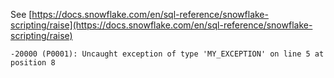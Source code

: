 See [https://docs.snowflake.com/en/sql-reference/snowflake-scripting/raise](https://docs.snowflake.com/en/sql-reference/snowflake-scripting/raise)
```
-20000 (P0001): Uncaught exception of type 'MY_EXCEPTION' on line 5 at position 8
```

